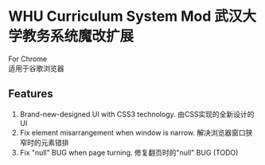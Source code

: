 # WHU Curriculum System Mod 武汉大学教务系统魔改扩展
For Chrome  
适用于谷歌浏览器
## Features
1. Brand-new-designed UI with CSS3 technology. 由CSS实现的全新设计的UI
2. Fix element misarrangement when window is narrow. 解决浏览器窗口狭窄时的元素错排
3. Fix "null" BUG when page turning. 修复翻页时的"null" BUG (TODO)
